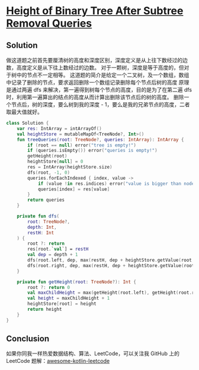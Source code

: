 # [Height of Binary Tree After Subtree Removal Queries][title]

## Solution
做这道题之前首先要厘清树的高度和深度区别，深度定义是从上往下数经过的边数，高度定义是从下往上数经过的边数。
对于一颗树，深度是等于高度的，但对于树中的节点不一定相等。
这道题的简介是给定一个二叉树，及一个数组，数组中记录了删除的节点，要求返回删除一个数组记录删除每个节点后树的高度
原理是通过两遍 dfs 来解决，第一遍得到树每个节点的高度，目的是为了在第二遍 dfs 时，利用第一遍算出的结点的高度从而计算出删除该节点后的树的高度。
删除一个节点后，树的深度，要么树到我的深度 - 1，要么是我的兄弟节点的高度，二者取最大值就好。

```kotlin
class Solution {
    var res: IntArray = intArrayOf()
    val heightStore = mutableMapOf<TreeNode?, Int>()
    fun treeQueries(root: TreeNode?, queries: IntArray): IntArray {
        if (root == null) error("tree is empty!")
        if (queries.isEmpty()) error("queries is empty!")
        getHeight(root)
        heightStore[null] = 0
        res = IntArray(heightStore.size)
        dfs(root, -1, 0)
        queries.forEachIndexed { index, value ->
            if (value !in res.indices) error("value is bigger than nodes size")
            queries[index] = res[value]
        }
        return queries
    }

    private fun dfs(
        root: TreeNode?,
        depth: Int,
        restH: Int
    ) {
        root ?: return
        res[root.`val`] = restH
        val dep = depth + 1
        dfs(root.left, dep, max(restH, dep + heightStore.getValue(root.right)))
        dfs(root.right, dep, max(restH, dep + heightStore.getValue(root.left)))
    }

    private fun getHeight(root: TreeNode?): Int {
        root ?: return 0
        val maxChildHeight = max(getHeight(root.left), getHeight(root.right))
        val height = maxChildHeight + 1
        heightStore[root] = height
        return height
    }
}

```
## Conclusion

如果你同我一样热爱数据结构、算法、LeetCode，可以关注我 GitHub 上的 LeetCode 题解：[awesome-kotlin-leetcode][akl]



[title]: https://leetcode.cn/problems/height-of-binary-tree-after-subtree-removal-queries/
[akl]: https://github.com/NightXlt/awesome-kotlin-leetcode
